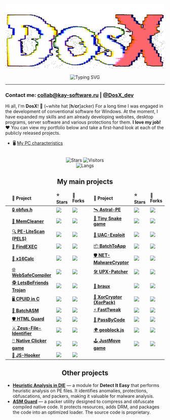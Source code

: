 <!-- ![](https://capsule-render.vercel.app/api?type=waving&color=gradient&height=256&section=header&text=About%20me&fontSize=75&animation=fadeIn&fontAlignY=38&desc=Welcome%20to%20my%20GitHub%20profile!%20Put%20stars,%20fork%20and%20contribute!&descAlignY=51&descAlign=62) -->

<div align="center">
<img src="https://github.com/DosX-dev/DosX-dev/blob/main/animated.gif" alt="">
<br><br>
<img src="https://readme-typing-svg.demolab.com?font=Fira+Code&weight=700&duration=6000&pause=200&color=08C4DF&center=true&multiline=true&repeat=false&random=false&width=435&lines=%23include+%3Cabout.h%3E;%23include+%3Ccoffee.h%3E" alt="Typing SVG" />
</div>

<hr>

### Contact me: collab@kay-software.ru | [@DosX_dev](https://DosX_dev.t.me/)

Hi all, I'm **DosX**! 👋 (~white hat [**h**/**cr**]acker)
For a long time I was engaged in the development of conventional software for Windows. At the moment, I have expanded my skills and am already developing websites, desktop programs, server software and various protections for them. **I love my job! ❤️** You can view my portfolio below and take a first-hand look at each of the publicly released projects.

 * 🖥 [My PC characteristics](my-pc.md)

<br>
<div align="center">
<img alt="Stars" src="https://img.shields.io/github/stars/DosX-dev?label=Stars">
<img alt="Visitors" src="https://visitor-badge.laobi.icu/badge?page_id=DosX-dev">
<br>
<img alt="Langs" src="https://github-readme-stats.vercel.app/api/top-langs/?username=DosX-dev&langs_count=8&theme=react&layout=compact">
<br>

## My main projects

<table>
  <thead>
    <tr>
      <td></td>
      <td><b>📘 Project</b></td>
      <td><b>⭐ Stars</b></td>
      <td><b>🤝 Forks</b></td>
      <td></td>
      <td><b>📘 Project</b></td>
      <td><b>⭐ Stars</b></td>
      <td><b>🤝 Forks</b></td>
    </tr>
  </thead>
  <tr>
    <td></td>
    <td><a href="https://github.com/DosX-dev/obfus.h">🔒 <b>obfus.h</b></a></td>
    <td><img src="https://img.shields.io/github/stars/DosX-dev/obfus.h?style=flat-square&labelColor=3d3d3d&color=ab3300&label=★"></td>
    <td><img src="https://img.shields.io/github/forks/DosX-dev/obfus.h?style=flat-square&labelColor=3d3d3d&color=0038c4&label=🌱"></td>
    <td></td>
    <td><a href="https://github.com/DosX-dev/Astral-PE">🛰️ <b>Astral-PE</b></a></td>
    <td><img src="https://img.shields.io/github/stars/DosX-dev/Astral-PE?style=flat-square&labelColor=3d3d3d&color=ab3300&label=★"></td>
    <td><img src="https://img.shields.io/github/forks/DosX-dev/Astral-PE?style=flat-square&labelColor=3d3d3d&color=0038c4&label=🌱"></td>
  </tr>
  <tr>
    <td></td>
    <td><a href="https://github.com/DosX-dev/MemCleaner">🧹 <b>MemCleaner</b></a></td>
    <td><img src="https://img.shields.io/github/stars/DosX-dev/MemCleaner?style=flat-square&labelColor=3d3d3d&color=ab3300&label=★"></td>
    <td><img src="https://img.shields.io/github/forks/DosX-dev/MemCleaner?style=flat-square&labelColor=3d3d3d&color=0038c4&label=🌱"></td>
    <td></td>
    <td><a href="https://github.com/DosX-dev/TinySnake-game">🐍 <b>Tiny Snake game</b></a></td>
    <td><img src="https://img.shields.io/github/stars/DosX-dev/TinySnake-game?style=flat-square&labelColor=3d3d3d&color=ab3300&label=★"></td>
    <td><img src="https://img.shields.io/github/forks/DosX-dev/TinySnake-game?style=flat-square&labelColor=3d3d3d&color=0038c4&label=🌱"></td>
  </tr>
  <tr>
    <td></td>
    <td><a href="https://github.com/DosX-dev/PE-LiteScan">🔍 <b>PE-LiteScan (PELS)</b></a></td>
    <td><img src="https://img.shields.io/github/stars/DosX-dev/PE-LiteScan?style=flat-square&labelColor=3d3d3d&color=ab3300&label=★"></td>
    <td><img src="https://img.shields.io/github/forks/DosX-dev/PE-LiteScan?style=flat-square&labelColor=3d3d3d&color=0038c4&label=🌱"></td>
    <td></td>
    <td><a href="https://github.com/DosX-dev/UAC-Exploit">🚨 <b>UAC-Exploit</b></a></td>
    <td><img src="https://img.shields.io/github/stars/DosX-dev/UAC-Exploit?style=flat-square&labelColor=3d3d3d&color=ab3300&label=★"></td>
    <td><img src="https://img.shields.io/github/forks/DosX-dev/UAC-Exploit?style=flat-square&labelColor=3d3d3d&color=0038c4&label=🌱"></td>
  </tr>
  <tr>
    <td></td>
    <td><a href="https://github.com/DosX-dev/FindEXEC">🔎 <b>FindEXEC</b></a></td>
    <td><img src="https://img.shields.io/github/stars/DosX-dev/FindEXEC?style=flat-square&labelColor=3d3d3d&color=ab3300&label=★"></td>
    <td><img src="https://img.shields.io/github/forks/DosX-dev/FindEXEC?style=flat-square&labelColor=3d3d3d&color=0038c4&label=🌱"></td>
    <td></td>
    <td><a href="https://github.com/DosX-dev/BatchToApp">📦 <b>BatchToApp</b></a></td>
    <td><img src="https://img.shields.io/github/stars/DosX-dev/BatchToApp?style=flat-square&labelColor=3d3d3d&color=ab3300&label=★"></td>
    <td><img src="https://img.shields.io/github/forks/DosX-dev/BatchToApp?style=flat-square&labelColor=3d3d3d&color=0038c4&label=🌱"></td>
  </tr>
  <tr>
    <td></td>
    <td><a href="https://github.com/DosX-dev/x16Calc">🧮 <b>x16Calc</b></a></td>
    <td><img src="https://img.shields.io/github/stars/DosX-dev/x16Calc?style=flat-square&labelColor=3d3d3d&color=ab3300&label=★"></td>
    <td><img src="https://img.shields.io/github/forks/DosX-dev/x16Calc?style=flat-square&labelColor=3d3d3d&color=0038c4&label=🌱"></td>
    <td></td>
    <td><a href="https://github.com/DosX-dev/NET-MalwareCryptor">🛡️ <b>NET-MalwareCryptor</b></a></td>
    <td><img src="https://img.shields.io/github/stars/DosX-dev/NET-MalwareCryptor?style=flat-square&labelColor=3d3d3d&color=ab3300&label=★"></td>
    <td><img src="https://img.shields.io/github/forks/DosX-dev/NET-MalwareCryptor?style=flat-square&labelColor=3d3d3d&color=0038c4&label=🌱"></td>
  </tr>
  <tr>
    <td></td>
    <td><a href="https://github.com/DosX-dev/WebSafeCompiler">🌐 <b>WebSafeCompiler</b></a></td>
    <td><img src="https://img.shields.io/github/stars/DosX-dev/WebSafeCompiler?style=flat-square&labelColor=3d3d3d&color=ab3300&label=★"></td>
    <td><img src="https://img.shields.io/github/forks/DosX-dev/WebSafeCompiler?style=flat-square&labelColor=3d3d3d&color=0038c4&label=🌱"></td>
    <td></td>
    <td><a href="https://github.com/DosX-dev/UPX-Patcher">🛠️ <b>UPX-Patcher</b></a></td>
    <td><img src="https://img.shields.io/github/stars/DosX-dev/UPX-Patcher?style=flat-square&labelColor=3d3d3d&color=ab3300&label=★"></td>
    <td><img src="https://img.shields.io/github/forks/DosX-dev/UPX-Patcher?style=flat-square&labelColor=3d3d3d&color=0038c4&label=🌱"></td>
  </tr>
  <tr>
    <td></td>
    <td><a href="https://github.com/DosX-dev/LetsBeFriends-Trojan">🕵️ <b>LetsBeFriends Trojan</b></a></td>
    <td><img src="https://img.shields.io/github/stars/DosX-dev/LetsBeFriends-Trojan?style=flat-square&labelColor=3d3d3d&color=ab3300&label=★"></td>
    <td><img src="https://img.shields.io/github/forks/DosX-dev/LetsBeFriends-Trojan?style=flat-square&labelColor=3d3d3d&color=0038c4&label=🌱"></td>
    <td></td>
    <td><a href="https://github.com/DosX-dev/braux">🧠 <b>braux</b></a></td>
    <td><img src="https://img.shields.io/github/stars/DosX-dev/braux?style=flat-square&labelColor=3d3d3d&color=ab3300&label=★"></td>
    <td><img src="https://img.shields.io/github/forks/DosX-dev/braux?style=flat-square&labelColor=3d3d3d&color=0038c4&label=🌱"></td>
  </tr>
  <tr>
    <td></td>
    <td><a href="https://github.com/DosX-dev/cpuid-in-C">🖥️ <b>CPUID in C</b></a></td>
    <td><img src="https://img.shields.io/github/stars/DosX-dev/cpuid-in-C?style=flat-square&labelColor=3d3d3d&color=ab3300&label=★"></td>
    <td><img src="https://img.shields.io/github/forks/DosX-dev/cpuid-in-C?style=flat-square&labelColor=3d3d3d&color=0038c4&label=🌱"></td>
    <td></td>
    <td><a href="https://github.com/DosX-dev/DotNET_XorCryptor">🔐 <b>XorCryptor (XorPack)</b></a></td>
    <td><img src="https://img.shields.io/github/stars/DosX-dev/DotNET_XorCryptor?style=flat-square&labelColor=3d3d3d&color=ab3300&label=★"></td>
    <td><img src="https://img.shields.io/github/forks/DosX-dev/DotNET_XorCryptor?style=flat-square&labelColor=3d3d3d&color=0038c4&label=🌱"></td>
  </tr>
  <tr>
    <td></td>
    <td><a href="https://github.com/DosX-dev/BatchASM">📝 <b>BatchASM</b></a></td>
    <td><img src="https://img.shields.io/github/stars/DosX-dev/BatchASM?style=flat-square&labelColor=3d3d3d&color=ab3300&label=★"></td>
    <td><img src="https://img.shields.io/github/forks/DosX-dev/BatchASM?style=flat-square&labelColor=3d3d3d&color=0038c4&label=🌱"></td>
    <td></td>
    <td><a href="https://github.com/DosX-dev/FastTweak">⚡ <b>FastTweak</b></a></td>
    <td><img src="https://img.shields.io/github/stars/DosX-dev/FastTweak?style=flat-square&labelColor=3d3d3d&color=ab3300&label=★"></td>
    <td><img src="https://img.shields.io/github/forks/DosX-dev/FastTweak?style=flat-square&labelColor=3d3d3d&color=0038c4&label=🌱"></td>
  </tr>
  <tr>
    <td></td>
    <td><a href="https://github.com/DosX-dev/HTML-Guard">🛡️ <b>HTML Guard</b></a></td>
    <td><img src="https://img.shields.io/github/stars/DosX-dev/HTML-Guard?style=flat-square&labelColor=3d3d3d&color=ab3300&label=★"></td>
    <td><img src="https://img.shields.io/github/forks/DosX-dev/HTML-Guard?style=flat-square&labelColor=3d3d3d&color=0038c4&label=🌱"></td>
    <td></td>
    <td><a href="https://github.com/DosX-dev/PassByCode">🔑 <b>PassByCode</b></a></td>
    <td><img src="https://img.shields.io/github/stars/DosX-dev/PassByCode?style=flat-square&labelColor=3d3d3d&color=ab3300&label=★"></td>
    <td><img src="https://img.shields.io/github/forks/DosX-dev/PassByCode?style=flat-square&labelColor=3d3d3d&color=0038c4&label=🌱"></td>
  </tr>
  <tr>
    <td></td>
    <td><a href="https://github.com/DosX-dev/Zeus-File-Identifier">⚔️ <b>Zeus-File-Identifier</b></a></td>
    <td><img src="https://img.shields.io/github/stars/DosX-dev/Zeus-File-Identifier?style=flat-square&labelColor=3d3d3d&color=ab3300&label=★"></td>
    <td><img src="https://img.shields.io/github/forks/DosX-dev/Zeus-File-Identifier?style=flat-square&labelColor=3d3d3d&color=0038c4&label=🌱"></td>
    <td></td>
    <td><a href="https://github.com/DosX-dev/geoblock.js">🌍 <b>geoblock.js</b></a></td>
    <td><img src="https://img.shields.io/github/stars/DosX-dev/geoblock.js?style=flat-square&labelColor=3d3d3d&color=ab3300&label=★"></td>
    <td><img src="https://img.shields.io/github/forks/DosX-dev/geoblock.js?style=flat-square&labelColor=3d3d3d&color=0038c4&label=🌱"></td>
  </tr>
  <tr>
    <td></td>
    <td><a href="https://github.com/DosX-dev/NativeClicker-game">🖱️ <b>Native Clicker game</b></a></td>
    <td><img src="https://img.shields.io/github/stars/DosX-dev/NativeClicker-game?style=flat-square&labelColor=3d3d3d&color=ab3300&label=★"></td>
    <td><img src="https://img.shields.io/github/forks/DosX-dev/NativeClicker-game?style=flat-square&labelColor=3d3d3d&color=0038c4&label=🌱"></td>
    <td></td>
    <td><a href="https://github.com/DosX-dev/JustMove-game">🕹️ <b>JustMove game</b></a></td>
    <td><img src="https://img.shields.io/github/stars/DosX-dev/JustMove-game?style=flat-square&labelColor=3d3d3d&color=ab3300&label=★"></td>
    <td><img src="https://img.shields.io/github/forks/DosX-dev/JustMove-game?style=flat-square&labelColor=3d3d3d&color=0038c4&label=🌱"></td>
  </tr>
  <tr>
    <td></td>
    <td><a href="https://github.com/DosX-dev/js-hooker">🔨 <b>JS-Hooker</b></a></td>
    <td><img src="https://img.shields.io/github/stars/DosX-dev/js-hooker?style=flat-square&labelColor=3d3d3d&color=ab3300&label=★"></td>
    <td><img src="https://img.shields.io/github/forks/DosX-dev/js-hooker?style=flat-square&labelColor=3d3d3d&color=0038c4&label=🌱"></td>
  </tr>
</table>


## Other projects

</div>

* [**Heuristic Analysis in DIE**](https://github.com/horsicq/Detect-It-Easy/blob/master/db/PE/__GenericHeuristicAnalysis_By_DosX.7.sg) — a module for **Detect It Easy** that performs heuristic analysis on PE files. It identifies anomalies, protections, obfuscations, and packers, making it valuable for malware analysis.
* [**ASM Guard**](https://github.com/DosX-dev/ASM-Guard) — a packer utility designed to compress and obfuscate compiled native code. It protects resources, adds DRM, and packages the code into an optimized loader. The source code is proprietary.
